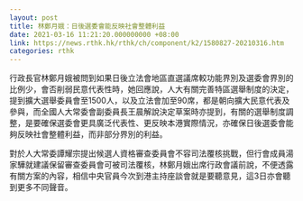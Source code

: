 ```yaml
---
layout: post
title: 林鄭月娥：日後選委會能反映社會整體利益
date: 2021-03-16 11:21:20.000000000 +08:00
link: https://news.rthk.hk/rthk/ch/component/k2/1580827-20210316.htm
categories: rthk
---
```


行政長官林鄭月娥被問到如果日後立法會地區直選議席較功能界別及選委會界別的比例少，會否削弱民意代表性時，她回應說，人大有關完善特區選舉制度的決定，提到擴大選舉委員會至1500人，以及立法會加至90席，都是朝向擴大民意代表及參與，而全國人大常委會副委員長王晨解說決定草案時亦提到，有關的選舉制度調整，是要確保選委會更具廣泛代表性、更反映本港實際情況，亦確保日後選委會能夠反映社會整體利益，而非部分界別的利益。

對於人大常委譚耀宗提出候選人資格審查委員會不容司法覆核挑戰，但行會成員湯家驊就建議保留審查委員會可被司法覆核，林鄭月娥出席行政會議前說，不便透露有關方案的內容，相信中央官員今次到港主持座談會就是要聽意見，這3日亦會聽到更多不同聲音。
